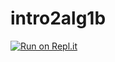 # intro2alg1b
[![Run on Repl.it](https://repl.it/badge/github/adrian20Ga/intro2alg1b)](https://repl.it/github/adrian20Ga/intro2alg1b)
